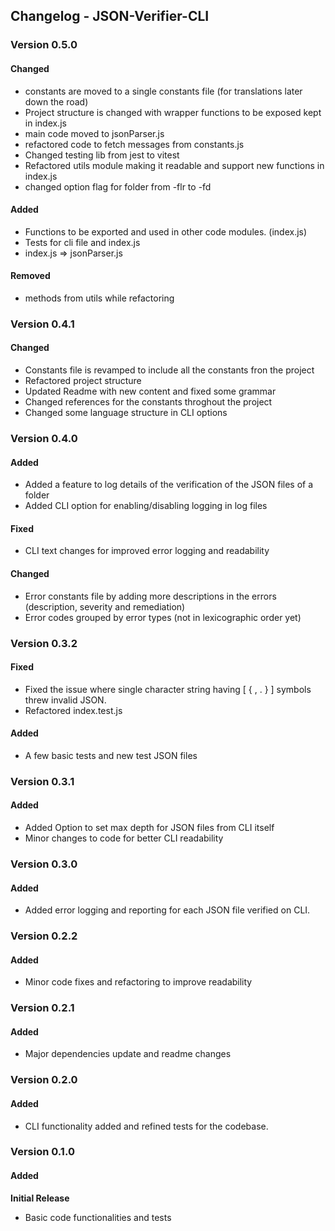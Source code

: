 ## Changelog - JSON-Verifier-CLI

### Version 0.5.0

#### Changed

- constants are moved to a single constants file (for translations later down the road)
- Project structure is changed with wrapper functions to be exposed kept in index.js
- main code moved to jsonParser.js
- refactored code to fetch messages from constants.js
- Changed testing lib from jest to vitest
- Refactored utils module making it readable and support new functions in index.js
- changed option flag for folder from -flr to -fd

#### Added

- Functions to be exported and used in other code modules. (index.js)
- Tests for cli file and index.js
- index.js => jsonParser.js

#### Removed

- methods from utils while refactoring

### Version 0.4.1

#### Changed

- Constants file is revamped to include all the constants fron the project
- Refactored project structure
- Updated Readme with new content and fixed some grammar
- Changed references for the constants throghout the project
- Changed some language structure in CLI options

### Version 0.4.0

#### Added

- Added a feature to log details of the verification of the JSON files of a folder
- Added CLI option for enabling/disabling logging in log files

#### Fixed

- CLI text changes for improved error logging and readability

#### Changed

- Error constants file by adding more descriptions in the errors (description, severity and remediation)
- Error codes grouped by error types (not in lexicographic order yet)

### Version 0.3.2

#### Fixed

- Fixed the issue where single character string having [ { , . } ] symbols threw invalid JSON.
- Refactored index.test.js

#### Added

- A few basic tests and new test JSON files

### Version 0.3.1

#### Added

- Added Option to set max depth for JSON files from CLI itself
- Minor changes to code for better CLI readability

### Version 0.3.0

#### Added

- Added error logging and reporting for each JSON file verified on CLI.

### Version 0.2.2

#### Added

- Minor code fixes and refactoring to improve readability

### Version 0.2.1

#### Added

- Major dependencies update and readme changes

### Version 0.2.0

#### Added

- CLI functionality added and refined tests for the codebase.

### Version 0.1.0

#### Added

<b>Initial Release</b>

- Basic code functionalities and tests

